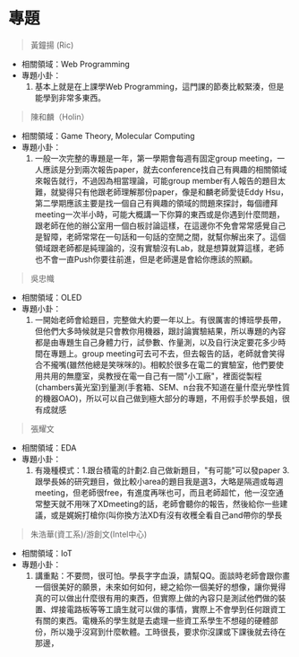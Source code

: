 # 專題

> 黃鐘揚 (Ric)

* 相關領域：Web Programming
* 專題小卦：
  1. 基本上就是在上課學Web Programming，這門課的節奏比較緊湊，但是能學到非常多東西。

> 陳和麟（Holin）

* 相關領域：Game Theory, Molecular Computing
* 專題小卦：
  1. 一般一次完整的專題是一年，第一學期會每週有固定group meeting，一人應該是分到兩次報告paper，就去conference找自己有興趣的相關領域來報告就行，不過因為相當理論，可能group member有人報告的題目太難，就變得只有他跟老師理解那份paper，像是和麟老師愛徒Eddy Hsu，第二學期應該主要是找一個自己有興趣的領域的問題來探討，每個禮拜meeting一次半小時，可能大概講一下你算的東西或是你遇到什麼問題，跟老師在他的辦公室用一個白板討論這樣，在這邊你不免會常常感覺自己是智障，老師常常在一句話和一句話的空閒之間，就幫你解出來了。這個領域跟老師都是純理論的，沒有實驗沒有Lab，就是想算就算這樣，老師也不會一直Push你要往前進，但是老師還是會給你應該的照顧。

> 吳忠幟

* 相關領域：OLED
* 專題小卦：
  1. 一開始老師會給題目，完整做大約要一年以上。有很厲害的博班學長帶，但他們大多時候就是只會教你用機器，跟討論實驗結果，所以專題的內容都是由專題生自己身體力行，試參數、作量測，以及自行決定要花多少時間在專題上。group meeting可去可不去，但去報告的話，老師就會笑得合不攏嘴(雖然他總是笑咪咪的)。相較於很多在電二的實驗室，他們要使用共用的無塵室，吳教授在電一自己有一間"小工廠"，裡面從製程(chambers黃光室)到量測(手套箱、SEM、n台我不知道在量什麼光學性質的機器OAO)，所以可以自己做到極大部分的專題，不用假手於學長姐，很有成就感

> 張耀文


* 相關領域：EDA
* 專題小卦：
  1. 有幾種模式：1.跟台積電的計劃2.自己做新題目，"有可能"可以發paper 3.跟學長姊的研究題目，做比較小area的題目我是選3，大略是隔週或每週meeting，但老師很free，有進度再咪也可，而且老師超忙，他一沒空通常整天就不用咪了XDmeeting的話，老師會聽你的報告，然後給你一些建議，或是娓婉打槍你(叫你換方法XD有沒有收穫全看自己and帶你的學長

> 朱浩華(資工系)/游創文(Intel中心)

* 相關領域：IoT
* 專題小卦：
  1. 講重點：不要問，很可怕。學長字字血淚，請幫QQ。面談時老師會跟你畫一個很美好的願景，未來如何如何，總之給你一個美好的想像，讓你覺得真的可以做出什麼很有用的東西，但實際上做的內容只是測試他們做的裝置、焊接電路板等等工讀生就可以做的事情，實際上不會學到任何跟資工有關的東西。電機系的學生就是去處理一些資工系學生不想碰的硬體部份，所以幾乎沒寫到什麼軟體。工時很長，要求你沒課或下課後就去待在那邊，
